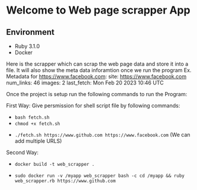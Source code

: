 # Welcome to Web page scrapper App

## Environment
* Ruby 3.1.0
* Docker

Here is the scrapper which can scrap the web page data and store it into a file. It will also show the meta data inforamtion once we run the program
Ex.
Metadata for https://www.facebook.com:
site: https://www.facebook.com
num_links: 46
images: 2
last_fetch: Mon Feb 20 2023 10:46 UTC

Once the project is setup run the following commands to run the Program:

First Way:
Give persmission for shell script file by following commands:
* `bash fetch.sh`
* `chmod +x fetch.sh`

- `./fetch.sh https://www.github.com https://www.facebook.com` (We can add multiple URLS)

Second Way:
- `docker build -t web_scrapper .`

- `sudo docker run -v /myapp web_scrapper bash -c cd /myapp && ruby web_scrapper.rb https://www.github.com`
